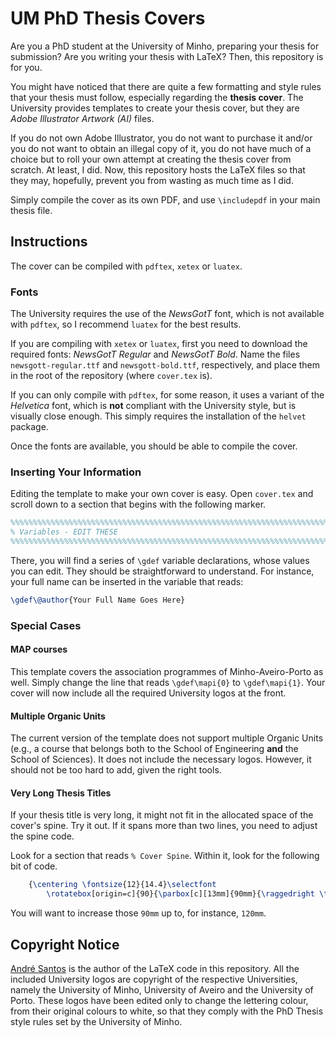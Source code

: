 # UM PhD Thesis Covers

Are you a PhD student at the University of Minho, preparing your thesis for submission?
Are you writing your thesis with LaTeX?
Then, this repository is for you.

You might have noticed that there are quite a few formatting and style rules that your thesis must follow, especially regarding the **thesis cover**.
The University provides templates to create your thesis cover, but they are *Adobe Illustrator Artwork (AI)* files.

If you do not own Adobe Illustrator, you do not want to purchase it and/or you do not want to obtain an illegal copy of it, you do not have much of a choice but to roll your own attempt at creating the thesis cover from scratch.
At least, I did.
Now, this repository hosts the LaTeX files so that they may, hopefully, prevent you from wasting as much time as I did.

Simply compile the cover as its own PDF, and use `\includepdf` in your main thesis file.

## Instructions

The cover can be compiled with `pdftex`, `xetex` or `luatex`.

### Fonts

The University requires the use of the *NewsGotT* font, which is not available with `pdftex`, so I recommend `luatex` for the best results.

If you are compiling with `xetex` or `luatex`, first you need to download the required fonts: *NewsGotT Regular* and *NewsGotT Bold*.
Name the files `newsgott-regular.ttf` and `newsgott-bold.ttf`, respectively, and place them in the root of the repository (where `cover.tex` is).

If you can only compile with `pdftex`, for some reason, it uses a variant of the *Helvetica* font, which is **not** compliant with the University style, but is visually close enough.
This simply requires the installation of the `helvet` package.

Once the fonts are available, you should be able to compile the cover.

### Inserting Your Information

Editing the template to make your own cover is easy.
Open `cover.tex` and scroll down to a section that begins with the following marker.

```tex
%%%%%%%%%%%%%%%%%%%%%%%%%%%%%%%%%%%%%%%%%%%%%%%%%%%%%%%%%%%%%%%%%%%%%%%%%%%%%%%%
% Variables - EDIT THESE
%%%%%%%%%%%%%%%%%%%%%%%%%%%%%%%%%%%%%%%%%%%%%%%%%%%%%%%%%%%%%%%%%%%%%%%%%%%%%%%%
```

There, you will find a series of `\gdef` variable declarations, whose values you can edit.
They should be straightforward to understand.
For instance, your full name can be inserted in the variable that reads:

```tex
\gdef\@author{Your Full Name Goes Here}
```

### Special Cases

#### MAP courses

This template covers the association programmes of Minho-Aveiro-Porto as well.
Simply change the line that reads `\gdef\mapi{0}` to `\gdef\mapi{1}`.
Your cover will now include all the required University logos at the front.

#### Multiple Organic Units

The current version of the template does not support multiple Organic Units (e.g., a course that belongs both to the School of Engineering **and** the School of Sciences).
It does not include the necessary logos.
However, it should not be too hard to add, given the right tools.

#### Very Long Thesis Titles

If your thesis title is very long, it might not fit in the allocated space of the cover's spine.
Try it out. If it spans more than two lines, you need to adjust the spine code.

Look for a section that reads `% Cover Spine`.
Within it, look for the following bit of code.

```tex
    {\centering \fontsize{12}{14.4}\selectfont
        \rotatebox[origin=c]{90}{\parbox[c][13mm]{90mm}{\raggedright \textbf{\printtitle}}}\par}
```

You will want to increase those `90mm` up to, for instance, `120mm`.

## Copyright Notice

[André Santos](https://github.com/git-afsantos) is the author of the LaTeX code in this repository.
All the included University logos are copyright of the respective Universities, namely the University of Minho, University of Aveiro and the University of Porto.
These logos have been edited only to change the lettering colour, from their original colours to white, so that they comply with the PhD Thesis style rules set by the University of Minho.
